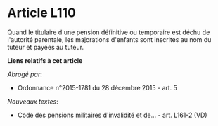 # Article L110

Quand le titulaire d'une pension définitive ou temporaire est déchu de l'autorité parentale, les majorations d'enfants sont
inscrites au nom du tuteur et payées au tuteur.

**Liens relatifs à cet article**

_Abrogé par_:

  - Ordonnance n°2015-1781 du 28 décembre 2015 - art. 5

_Nouveaux textes_:

  - Code des pensions militaires d'invalidité et de... - art. L161-2 (VD)
